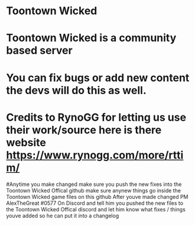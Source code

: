 # Toontown Wicked
# Toontown Wicked is a community based server
# You can fix bugs or add new content the devs will do this as well.
# Credits to RynoGG for letting us use their work/source here is there website https://www.rynogg.com/more/rttim/
#Anytime you make changed make sure you push the new fixes into the Toontown Wicked Offical github make sure anynew things go inside the Toontown Wicked game files on this github
After youve made changed PM AlexTheGreat
#0577 On Discord and tell him you pushed the new files to the Toontown Wicked Offical discord and let him know what fixes / things youve added so he can put it into a changelog
